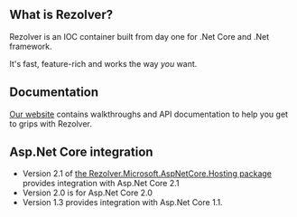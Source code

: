 ## What is Rezolver?

Rezolver is an IOC container built from day one for .Net Core and .Net framework.

It's fast, feature-rich and works the way *you* want.

## Documentation

[Our website](http://rezolver.co.uk) contains walkthroughs and API documentation to help you get to grips with Rezolver.

## Asp.Net Core integration

- Version 2.1 of [the Rezolver.Microsoft.AspNetCore.Hosting package](https://www.nuget.org/packages/Rezolver.Microsoft.AspNetCore.Hosting/) provides integration with Asp.Net Core 2.1
- Version 2.0 is for Asp.Net Core 2.0
- Version 1.3 provides integration with Asp.Net Core 1.1.